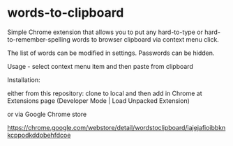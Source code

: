 # words-to-clipboard

Simple Chrome extension that allows you to put any hard-to-type or hard-to-remember-spelling words to browser clipboard 
via context menu click.

The list of words can be modified in settings. Passwords can be hidden.

Usage - select context menu item and then paste from clipboard

Installation:

either from this repository: clone to local and then add in Chrome at Extensions page (Developer Mode | Load Unpacked Extension)

or via Google Chrome store 

https://chrome.google.com/webstore/detail/wordstoclipboard/iajejafioibbknkcppodkddobehfdcoe


